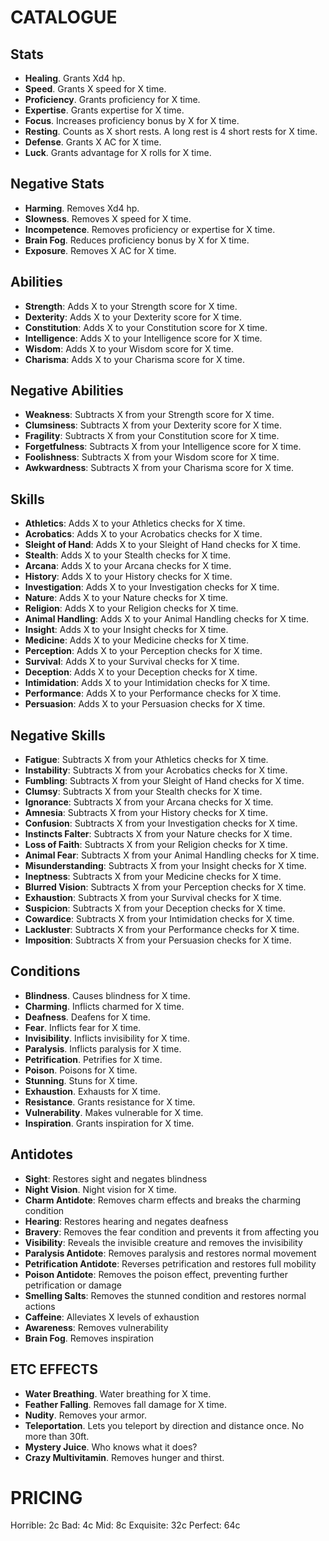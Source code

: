 # CATALOGUE
## Stats
- **Healing**. Grants Xd4 hp.
- **Speed**. Grants X speed for X time.
- **Proficiency**. Grants proficiency for X time.
- **Expertise**. Grants expertise for X time.
- **Focus**. Increases proficiency bonus by X for X time.
- **Resting**. Counts as X short rests. A long rest is 4 short rests for X time.
- **Defense**. Grants X AC for X time.
- **Luck**. Grants advantage for X rolls for X time.
## Negative Stats
- **Harming**. Removes Xd4 hp.
- **Slowness**. Removes X speed for X time.
- **Incompetence**. Removes proficiency or expertise for X time.
- **Brain Fog**. Reduces proficiency bonus by X for X time.
- **Exposure**. Removes X AC for X time.
## Abilities
- **Strength**: Adds X to your Strength score for X time.
- **Dexterity**: Adds X to your Dexterity score for X time.
- **Constitution**: Adds X to your Constitution score for X time.
- **Intelligence**: Adds X to your Intelligence score for X time.
- **Wisdom**: Adds X to your Wisdom score for X time.
- **Charisma**: Adds X to your Charisma score for X time.
## Negative Abilities
- **Weakness**: Subtracts X from your Strength score for X time.
- **Clumsiness**: Subtracts X from your Dexterity score for X time.
- **Fragility**: Subtracts X from your Constitution score for X time.
- **Forgetfulness**: Subtracts X from your Intelligence score for X time.
- **Foolishness**: Subtracts X from your Wisdom score for X time.
- **Awkwardness**: Subtracts X from your Charisma score for X time.
## Skills
- **Athletics**: Adds X to your Athletics checks for X time.
- **Acrobatics**: Adds X to your Acrobatics checks for X time.
- **Sleight of Hand**: Adds X to your Sleight of Hand checks for X time.
- **Stealth**: Adds X to your Stealth checks for X time.
- **Arcana**: Adds X to your Arcana checks for X time.
- **History**: Adds X to your History checks for X time.
- **Investigation**: Adds X to your Investigation checks for X time.
- **Nature**: Adds X to your Nature checks for X time.
- **Religion**: Adds X to your Religion checks for X time.
- **Animal Handling**: Adds X to your Animal Handling checks for X time.
- **Insight**: Adds X to your Insight checks for X time.
- **Medicine**: Adds X to your Medicine checks for X time.
- **Perception**: Adds X to your Perception checks for X time.
- **Survival**: Adds X to your Survival checks for X time.
- **Deception**: Adds X to your Deception checks for X time.
- **Intimidation**: Adds X to your Intimidation checks for X time.
- **Performance**: Adds X to your Performance checks for X time.
- **Persuasion**: Adds X to your Persuasion checks for X time.
## Negative Skills
- **Fatigue**: Subtracts X from your Athletics checks for X time.
- **Instability**: Subtracts X from your Acrobatics checks for X time.
- **Fumbling**: Subtracts X from your Sleight of Hand checks for X time.
- **Clumsy**: Subtracts X from your Stealth checks for X time.
- **Ignorance**: Subtracts X from your Arcana checks for X time.
- **Amnesia**: Subtracts X from your History checks for X time.
- **Confusion**: Subtracts X from your Investigation checks for X time.
- **Instincts Falter**: Subtracts X from your Nature checks for X time.
- **Loss of Faith**: Subtracts X from your Religion checks for X time.
- **Animal Fear**: Subtracts X from your Animal Handling checks for X time.
- **Misunderstanding**: Subtracts X from your Insight checks for X time.
- **Ineptness**: Subtracts X from your Medicine checks for X time.
- **Blurred Vision**: Subtracts X from your Perception checks for X time.
- **Exhaustion**: Subtracts X from your Survival checks for X time.
- **Suspicion**: Subtracts X from your Deception checks for X time.
- **Cowardice**: Subtracts X from your Intimidation checks for X time.
- **Lackluster**: Subtracts X from your Performance checks for X time.
- **Imposition**: Subtracts X from your Persuasion checks for X time.
## Conditions
- **Blindness**. Causes blindness for X time.
- **Charming**. Inflicts charmed for X time.
- **Deafness**. Deafens for X time.
- **Fear**. Inflicts fear for X time.
- **Invisibility**. Inflicts invisibility for X time.
- **Paralysis**. Inflicts paralysis for X time.
- **Petrification**. Petrifies for X time.
- **Poison**. Poisons for X time.
- **Stunning**. Stuns for X time.
- **Exhaustion**. Exhausts for X time.
- **Resistance**. Grants resistance for X time.
- **Vulnerability**. Makes vulnerable for X time.
- **Inspiration**. Grants inspiration for X time.
## Antidotes
- **Sight**: Restores sight and negates blindness
- **Night Vision**. Night vision for X time.
- **Charm Antidote**: Removes charm effects and breaks the charming condition
- **Hearing**: Restores hearing and negates deafness
- **Bravery**: Removes the fear condition and prevents it from affecting you
- **Visibility**: Reveals the invisible creature and removes the invisibility
- **Paralysis Antidote**: Removes paralysis and restores normal movement
- **Petrification Antidote**: Reverses petrification and restores full mobility
- **Poison Antidote**: Removes the poison effect, preventing further petrification or damage
- **Smelling Salts**: Removes the stunned condition and restores normal actions
- **Caffeine**: Alleviates X levels of exhaustion
- **Awareness**: Removes vulnerability
- **Brain Fog**. Removes inspiration
## ETC EFFECTS
- **Water Breathing**. Water breathing for X time.
- **Feather Falling**. Removes fall damage for X time. 
- **Nudity**. Removes your armor.
- **Teleportation**. Lets you teleport by direction and distance once. No more than 30ft.
- **Mystery Juice**. Who knows what it does?
- **Crazy Multivitamin**. Removes hunger and thirst.

# PRICING
Horrible: 2c
Bad: 4c
Mid: 8c
Exquisite: 32c
Perfect: 64c